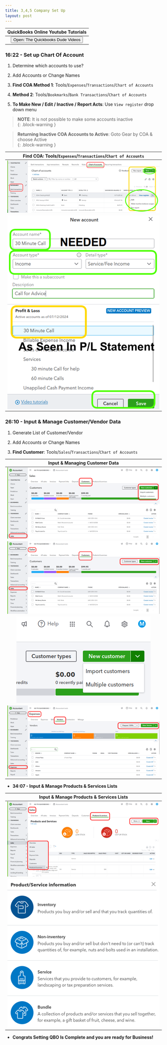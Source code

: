 ```yaml
---
title: 3,4,5 Company Set Up
layout: post
---
```



 <script> function openWindow()
 {window.open("https://www.youtube.com/watch?v=aoWghI3kvpc");}
 </script>

| QuickBooks Online Youtube Tutorials |
|:-:|
| <button onclick="openWindow()">Open: The Quickbooks Dude Videos</button>|


### 16:22 - Set up Chart Of Account 

1. Determine which accounts to use?   

2. Add Accounts or Change Names 

3. **Find COA Method 1**: Tools/`Expenses`/`Transactions`/`Chart of Accounts`   
   
4. **Method 2**: Tools/`Bookmarks`/`Bank Transactions`/`Chart of Accounts`   

5. **To Make New / Edit / Inactive / Report Acts**: Use `View register` drop down menu     

>**NOTE**: It is not possible to make some accounts inactive  
{: .block-warning } 

>**Returning Inactive COA Accounts to Active**: Goto Gear by COA & choose Active  
{: .block-warning }

|**Find COA**: Tools/`Expenses`/`Transactions`/`Chart of Accounts`|
|:--:|
|![3.new.coa](/assets/images/3.new.chart.of.accounts.button.png)|
|![4.1.input.cust.data](/assets/images/3.new.coa.png)|

### 26:10  - Input & Manage Customer/Vendor Data

1. Generate List of Customer/Vendor
   
2. Add Accounts or Change Names 

3. **Find Customer**: Tools/`Sales`/`Transactions`/`Chart of Accounts`   

|Input & Managing Customer Data|
|:--:|
|![4.new.cust.data](/assets/images/4.cust.data.png)|
|![4.2.input.cust.data](/assets/images/4.2.input.cust.vendor.data.png)|
|![4.4.input.multi.cust.data](/assets/images/4.4.input.multi.cust.data.png)|
|![4.3.input.vendor.data](/assets/images/4.3.input.vendor.data.png)|


- **34:07 - Input & Manage Products & Services Lists**


|Input & Manage Products & Services Lists|
|:--:|
|![5.1.sales.prods.services.lists](/assets/images/5.1.sales.prods.services.lists.png)|
|![5.2.sales.prods.services.types](/assets/images/5.2.sales.prods.services.types.png)|

- **Congrats Setting QBO Is Complete and you are ready for Business!**

